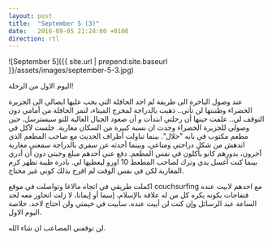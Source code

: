 ```yaml
---
layout: post
title:  "September 5 (3)"
date:   2016-09-05 21:24:00 +0100
direction: rtl
---
```


![September 5]({{ site.url | prepend:site.baseurl }}/assets/images/september-5-3.jpg)

اليوم الاول من الرحلة!

عند وصول الباخرة الى طريفة لم اجد الحافلة التي يجب عليها ايصالي الى الجزيرة الخضراء وظننتها لن تأتي.. ذهبت بالدراجة  لمخرج الميناء، لتمر الحافلة من أمامي دون التوقف لي.. علمت حينها أن رحلتي ابتدأت و أن  صعود الجبال العالية للتو سيسترسل. حين وصولي للجزيرة الخضراء وجدت ان نسبة كبيرة من السكان مغاربة.
 جلست لآكل في مطعم مكتوب في بابه "حلال". بينما تناولت أطراف الحديث مع صاحب المطعم الذي اندهش من شكل دراجتي ومتاعي، وبينما أحدثه عن سفري بالدراجة سمعني مغاربة آخرون، بدورهم كانو يأكلون في نفس المطعم. دفع عني أحدهم مبلغ وجبتي دون أن أدري بينما كنت أغسل يدي وترك لصاحب المطعط 10 اورو ليعطيها لي. بادرة طيبة تظهر كرم المغاربة لكن في نفس الوقت لم افرح بذلك كوني غير محتاج.

اكملت طريقي في اتجاه مالاغا وتواصلت في موقع 
couchsurfing
مع احدهم لابيت عنده فتفاجات بكونه يكره كل من له علاقة بالإسلام، إسما أو إيمانا، لا زلت اتحاور معه لحد الساعة عبد الرسائل وإن كنت لن أبيت عنده. سابيت في خيمتي ولن احتاج لاحد.
خلاصة اليوم الاول.

لن توقفني المصاعب ان شاء الله.
